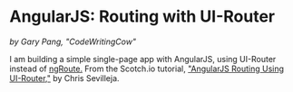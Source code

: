 # AngularJS: Routing with UI-Router
_by Gary Pang, "CodeWritingCow"_

I am building a simple single-page app with AngularJS, using UI-Router instead of [ngRoute.](https://github.com/CodeWritingCow/AngularJS-Single-Page-Routing-and-Templating) From the Scotch.io tutorial, ["AngularJS Routing Using UI-Router,"](https://scotch.io/tutorials/angular-routing-using-ui-router) by Chris Sevilleja.